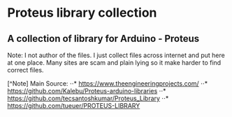 # Proteus library collection

## A collection of library for Arduino - Proteus

Note: I not author of the files. I just collect files across internet and put here at one place. Many sites are scam and plain lying so it make harder to find correct files. 


[^Note] Main Source:
⋅⋅* https://www.theengineeringprojects.com/
⋅⋅* https://github.com/Kalebu/Proteus-arduino-libraries
⋅⋅* https://github.com/tecsantoshkumar/Proteus_Library
⋅⋅* https://github.com/tueuer/PROTEUS-LIBRARY
